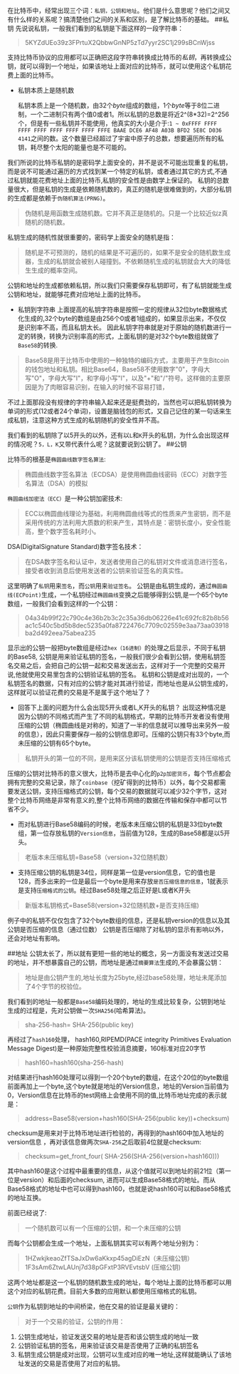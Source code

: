在比特币中，经常出现三个词：`私钥，公钥和地址`。他们是什么意思呢？他们之间又有什么样的关系呢？搞清楚他们之间的关系和区别，是了解比特币的基础。
##私钥
 先说说私钥，一般我们看到的私钥是下面这样的一段字符串：
>5KYZdUEo39z3FPrtuX2QbbwGnNP5zTd7yyr2SC1j299sBCnWjss

支持比特币协议的应用都可以正确把这段字符串转换成比特币的*私钥*，再转换成公钥，就可以得到一个地址，如果该地址上面对应的比特币，就可以使用这个私钥花费上面的比特币。

* 私钥本质上是随机数

    私钥本质上是一个随机数，由32个*byte*组成的数组，1个*byte*等于8位二进制，一个二进制只有两个值0或者1。所以私钥的总数是将近2^(8*32)=2^256个，但是有一些私钥并不能使用，他真实的大小是介于:`1 ~ 0xFFFF FFFF FFFF FFFF FFFF FFFF FFFF FFFE BAAE DCE6 AF48 A03B BFD2 5E8C D036 4141`之间的数。这个数量已经超过了宇宙中原子的总数，想要遍历所有的私钥，耗尽整个太阳的能量也是不可能的。

我们所说的比特币私钥的是密码学上面安全的，并不是说不可能出现重复的私钥，而是说不可能通过遍历的方式找到某一个特定的私钥，或者通过其它的方式,不通过私钥就能花费地址上面的比特币,私钥的安全性是由数学上保证的。
私钥的总数量很大，但是私钥的生成是依赖随机数的，真正的随机是很难做到的，大部分私钥的生成都是依赖于`伪随机算法(PRNG)`。
>伪随机是用函数生成随机数。它并不真正是随机的。只是一个比较近似z真随机的随机数。

私钥生成的随机性就很重要的，密码学上面安全的随机是指：
>随机是不可预测的，随机的结果是不可遍历的，如果不是安全的随机数生成器，生成的私钥就会被别人碰撞到。不依赖随机生成的私钥就会大大的降低生生成的概率空间。

公钥和地址的生成都依赖私钥，所以我们只需要保存私钥即可，有了私钥就能生成公钥和地址，就能够花费对应地址上面的比特币。

* 私钥到字符串
上面提高的私钥字符串是按照一定的规律从32位byte数据格式化生成的,32个byte的数组是由256个0或者1组成的，如果显示出来，不仅仅是识别率不高，而且私钥太长。
因此私钥字符串就是对于原始的随机数进行一定的转换，转换为识别率高的形式，上面私钥的是对32个byte数组就做了`Base58`的转换.
>Base58是用于比特币中使用的一种独特的编码方式，主要用于产生Bitcoin的钱包地址和私钥。相比Base64，Base58不使用数字"0"，字母大写"O"，字母大写"I"，和字母小写"l"，以及"+"和"/"符号。这样做的主要原因是为了肉眼容易识别，在输入的时候不容易打错，

不过上面那段没有规律的字符串输入起来还是挺费劲的，当然也可以把私钥转换为单词的形式(12或者24个单词)，设置是脑钱包的形式，又自己记住的某一句话来生成私钥，注意这种方式生成的私钥随机的安全性并不高。

我们看到的私钥除了以5开头的以外，还有以`L`和`K`开头的私钥，为什么会出现这样的情况呢？`5，L，K`又带代表什么呢？这就要说到公钥了。
##公钥

比特币的根基是`椭圆曲线数字签名算法`:
>椭圆曲线数字签名算法（ECDSA）是使用椭圆曲线密码（ECC）对数字签名算法（DSA）的模拟

`椭圆曲线加密法（ECC）`是一种公钥加密技术:
>ECC以椭圆曲线理论为基础，利用椭圆曲线等式的性质来产生密钥，而不是采用传统的方法利用大质数的积来产生，其特点是：密钥长度小，安全性能高，整个数字签名耗时小。

DSA(DigitalSignature Standard)数字签名技术：
>在DSA数字签名和认证中，发送者使用自己的私钥对文件或消息进行签名，接受者收到消息后使用发送者的公钥来验证签名的真实性。


这里明确了`私钥`用来`签名`，而`公钥`用来`验证签名`。
公钥是由私钥生成的，通过`椭圆曲线(ECPoint)`生成，一个私钥经过`椭圆曲线`变换之后能够得到公钥,是一个65个byte数组，一般我们会看到这样的一个公钥：
>04a34b99f22c790c4e36b2b3c2c35a36db06226e41c692fc82b8b56ac1c540c5bd5b8dec5235a0fa8722476c7709c02559e3aa73aa03918ba2d492eea75abea235

显示出的公钥一般把byte数组是经过`hex（16进制）`的处理之后显示，不同于私钥的Base58, 公钥是用来验证私钥的签名，一般我们很少会看到公钥，使用私钥签名交易之后，会把自己的公钥一起和交易发送出去，这样对于一个完整的交易开说,他就使用交易里包含的公钥验证私钥的签名。
私钥和公钥是成对出现的，一个私钥签名的数据，只有对应的公钥才能对其进行验证，而地址也是从公钥生成的，这样就可以验证花费的交易是不是属于这个地址了？
 * 回答下上面的问题为什么会出现5开头或者L,K开头的私钥？
出现这种情况是因为公钥的不同格式而产生了不同的私钥格式，早期的比特币开发者没有使用压缩的公钥（椭圆曲线是对称的，知道了一半的信息就可以推导出来另外一般的信息），因此只需要保存一般的公钥信息即可。压缩的公钥只有33个byte,而未压缩的公钥有65个byte。
> 私钥开头的第一位的不同，是用来区分该私钥使用的公钥是否支持压缩格式

压缩的公钥对比特币的意义很大，比特币是去中心化的`p2p加密货币`，每个节点都会拥有完整的交易记录，除了`coinbase`（挖矿得到的比特币）以外，每个交易都需要发送公钥，支持压缩格式的公钥，每个交易的数据就可以减少32个字节，这对整个比特币网络是非常有意义的,整个比特币网络的数据在传输和保存中都可以节省不少。

* 而对私钥进行Base58编码的时候，老版本未压缩公钥的私钥是33位byte数组，第一位存放私钥的`Version信息`，当前值为128，生成的Base58都是以5开头。
>老版本未压缩私钥=Base58（version+32位随机数）

* 支持压缩公钥的私钥是34位，同样是第一位是version信息，它的值也是128，而多出来的一位是最后一个byte是用来存放`是否压缩信息的信息`，1就表示是支持`压缩格式的公钥`。经过Base58处理之后正好是L或者K开头
>新版本私钥格式=Base58(version+32位随机数+是否支持压缩)

例子中的私钥不仅仅包含了32个byte数组的信息，还是私钥version的信息以及其公钥是否压缩的信息（通过位数）
公钥是否压缩除了对私钥的显示有影响以外，还会对地址有影响。

##地址
公钥太长了，所以就有更短一些的地址的概念，另一方面没有发送过交易的地址，并不想暴露自己的公钥，而地址是通过`摘要算法`生成的,不会暴露公钥：
>地址是由公钥产生的,地址长度为25byte,经过base58处理，地址未尾添加了4个字节的校验位。

我们看到的地址一般都是`Base58`编码处理的，地址的生成比较复杂，公钥到地址生成的过程是，先对公钥做一次`SHA256`(哈希算法)。
>sha-256-hash= SHA-256(public key)

再经过了`hash160`处理，  hash160,RIPEMD(PACE integrity Primitives Evaluation Message Digest)是一种原始完整性校验消息摘要，160标准对应20字节
>hash160=hash160(sha-256-hash)

对结果进行hash160处理可以得到一个20个byte的数组，在这个20位的byte数组前面再加上一个byte,这个byte就是地址的Version信息，地址的Version当前值为0，Version信息在比特币的test网络上会使用不同的值,比特币地址完成的表示就是：
>address=Base58(version+hash160(SHA-256(public key))+checksum)

checksum是用来对于比特币地址进行检验的，再得到的hash160中加入地址的version信息 ，再对该信息做两次`SHA-256`之后取前4位就是checksum:
>checksum=get_front_four( SHA-256(SHA-256(version+hash160)))

其中hash160是这个过程中最重要的信息，从这个值就可以到地址的前21位（第一位是version）和后面的checksum, 进而可以生成Base58格式的地址。而从Base58格式的地址中也可以得到hash160，也就是说hash160可以和Base58格式的地址互换。

前面已经说了:
>一个随机数可以有一个压缩的公钥，和一个未压缩的公钥

而每个公钥都会生成一个地址，上面私钥其实可以有两个地址分别为：
>1HZwkjkeaoZfTSaJxDw6aKkxp45agDiEzN（未压缩公钥）
1F3sAm6ZtwLAUnj7d38pGFxtP3RVEvtsbV (压缩公钥)

这两个地址都是这一个私钥的随机数生成的地址，每个地址上面的比特币都可以用这个对应的私钥花费。目前大多数的应用默认都使用压缩格式的私钥。

`公钥`作为私钥到地址的中间桥梁，他在交易的验证是最关键的：
  >对于一个交易的验证，公钥的作用：
  1.  公钥生成地址，验证发送交易的地址是否和该公钥生成的地址一致
  2.  公钥验证私钥的签名，用来验证该交易是否使用了正确的私钥签名
  3.  私钥生成公钥是成对出现，公钥可以生成对应的唯一地址,这样就能确认了该地址发送的交易是否使用了对应的私钥。

